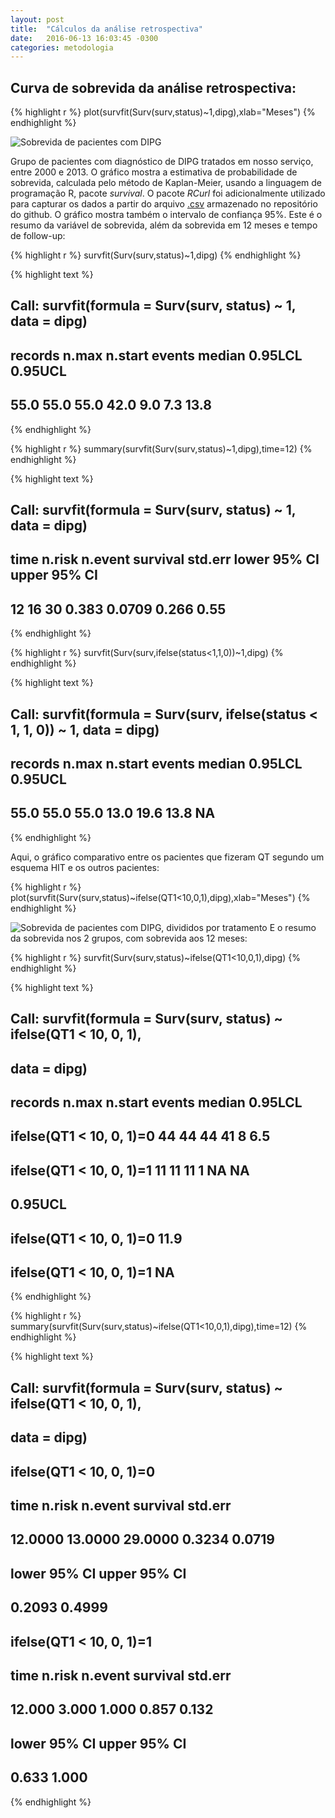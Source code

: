 ```yaml
---
layout: post
title:  "Cálculos da análise retrospectiva"
date:   2016-06-13 16:03:45 -0300
categories: metodologia
---
```


## Curva de sobrevida da análise retrospectiva:




{% highlight r %}
plot(survfit(Surv(surv,status)~1,dipg),xlab="Meses")
{% endhighlight %}

![Sobrevida de pacientes com DIPG](figure/source/2016-06-13-Cálculos-da-análise-retrospectiva/Sobrevida-1.png?raw=True)

Grupo de pacientes com diagnóstico de DIPG tratados em nosso serviço, entre 2000 e 2013. O gráfico mostra a estimativa de probabilidade de sobrevida, calculada pelo método de Kaplan-Meier, usando a linguagem de programação R, pacote *survival*. O pacote *RCurl* foi adicionalmente utilizado para capturar os dados a partir do arquivo [.csv](https://github.com/fhcflx/valkyrie/blob/gh-pages/assets/stat/dipg.csv) armazenado no repositório do github. O gráfico mostra também o intervalo de confiança 95%.
Este é o resumo da variável de sobrevida, além da sobrevida em 12 meses e tempo de follow-up:


{% highlight r %}
survfit(Surv(surv,status)~1,dipg)
{% endhighlight %}



{% highlight text %}
## Call: survfit(formula = Surv(surv, status) ~ 1, data = dipg)
##
## records   n.max n.start  events  median 0.95LCL 0.95UCL
##    55.0    55.0    55.0    42.0     9.0     7.3    13.8
{% endhighlight %}

{% highlight r %}
summary(survfit(Surv(surv,status)~1,dipg),time=12)
{% endhighlight %}



{% highlight text %}
## Call: survfit(formula = Surv(surv, status) ~ 1, data = dipg)
##
##  time n.risk n.event survival std.err lower 95% CI upper 95% CI
##    12     16      30    0.383  0.0709        0.266         0.55
{% endhighlight %}

{% highlight r %}
survfit(Surv(surv,ifelse(status<1,1,0))~1,dipg)
{% endhighlight %}



{% highlight text %}
## Call: survfit(formula = Surv(surv, ifelse(status < 1, 1, 0)) ~ 1, data = dipg)
##
## records   n.max n.start  events  median 0.95LCL 0.95UCL
##    55.0    55.0    55.0    13.0    19.6    13.8      NA
{% endhighlight %}

Aqui, o gráfico comparativo entre os pacientes que fizeram QT segundo um esquema HIT e os outros pacientes:


{% highlight r %}
plot(survfit(Surv(surv,status)~ifelse(QT1<10,0,1),dipg),xlab="Meses")
{% endhighlight %}

![Sobrevida de pacientes com DIPG, divididos por tratamento](figure/source/2016-06-13-Cálculos-da-análise-retrospectiva/Sobrevida2-1.png?raw=True)
E o resumo da sobrevida nos 2 grupos, com sobrevida aos 12 meses:

{% highlight r %}
survfit(Surv(surv,status)~ifelse(QT1<10,0,1),dipg)
{% endhighlight %}



{% highlight text %}
## Call: survfit(formula = Surv(surv, status) ~ ifelse(QT1 < 10, 0, 1),
##     data = dipg)
##
##                          records n.max n.start events median 0.95LCL
## ifelse(QT1 < 10, 0, 1)=0      44    44      44     41      8     6.5
## ifelse(QT1 < 10, 0, 1)=1      11    11      11      1     NA      NA
##                          0.95UCL
## ifelse(QT1 < 10, 0, 1)=0    11.9
## ifelse(QT1 < 10, 0, 1)=1      NA
{% endhighlight %}

{% highlight r %}
summary(survfit(Surv(surv,status)~ifelse(QT1<10,0,1),dipg),time=12)
{% endhighlight %}



{% highlight text %}
## Call: survfit(formula = Surv(surv, status) ~ ifelse(QT1 < 10, 0, 1),
##     data = dipg)
##
##                 ifelse(QT1 < 10, 0, 1)=0
##         time       n.risk      n.event     survival      std.err
##      12.0000      13.0000      29.0000       0.3234       0.0719
## lower 95% CI upper 95% CI
##       0.2093       0.4999
##
##                 ifelse(QT1 < 10, 0, 1)=1
##         time       n.risk      n.event     survival      std.err
##       12.000        3.000        1.000        0.857        0.132
## lower 95% CI upper 95% CI
##        0.633        1.000
{% endhighlight %}
